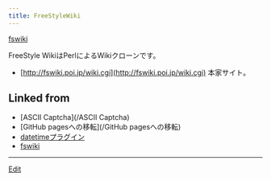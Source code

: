 ```yaml
---
title: FreeStyleWiki
---
```

[fswiki](/fswiki)



FreeStyle WikiはPerlによるWikiクローンです。

* [http://fswiki.poi.jp/wiki.cgi](http://fswiki.poi.jp/wiki.cgi) 本家サイト。


## Linked from

* [ASCII Captcha](/ASCII Captcha)
* [GitHub pagesへの移転](/GitHub pagesへの移転)
* [datetimeプラグイン](/datetimeプラグイン)
* [fswiki](/fswiki)


----
[Edit](https://github.com/vitroid/vitroid.github.io/edit/master/MD/FreeStyleWiki.md)
